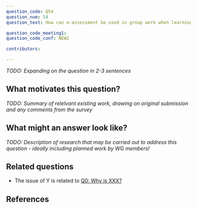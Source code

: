 ```yaml
---
question_code: Q54 
question_num: 54 
question_text: How can e-assessment be used in group work when learning mathematics, and what effect does the group element have on individuals' learning? 

question_code_meeting1:  
question_code_conf: NEW2 

contributors: 

---
```

*TODO: Expanding on the question in 2-3 sentences*

## What motivates this question?

*TODO: Summary of relelvant existing work, drawing on original submission and any comments from the survey*

## What might an answer look like?

*TODO: Description of research that may be carried out to address this question - ideally including planned work by WG members!*

## Related questions

* The issue of Y is related to [Q0: Why is XXX?](Q0)

## References
